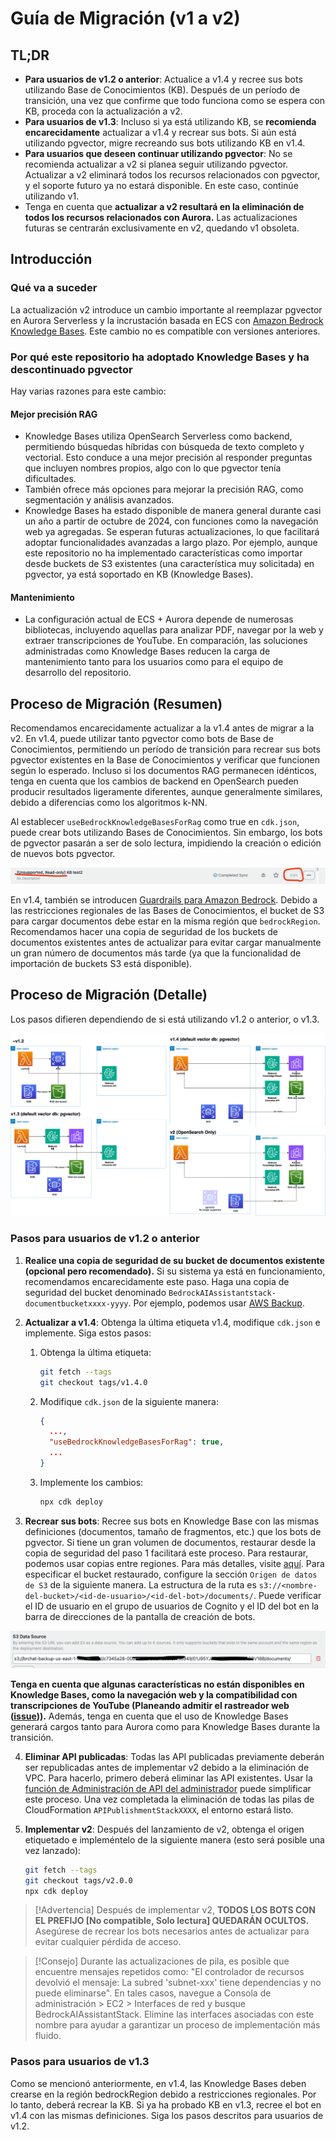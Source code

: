 # Guía de Migración (v1 a v2)

## TL;DR

- **Para usuarios de v1.2 o anterior**: Actualice a v1.4 y recree sus bots utilizando Base de Conocimientos (KB). Después de un período de transición, una vez que confirme que todo funciona como se espera con KB, proceda con la actualización a v2.
- **Para usuarios de v1.3**: Incluso si ya está utilizando KB, se **recomienda encarecidamente** actualizar a v1.4 y recrear sus bots. Si aún está utilizando pgvector, migre recreando sus bots utilizando KB en v1.4.
- **Para usuarios que deseen continuar utilizando pgvector**: No se recomienda actualizar a v2 si planea seguir utilizando pgvector. Actualizar a v2 eliminará todos los recursos relacionados con pgvector, y el soporte futuro ya no estará disponible. En este caso, continúe utilizando v1.
- Tenga en cuenta que **actualizar a v2 resultará en la eliminación de todos los recursos relacionados con Aurora.** Las actualizaciones futuras se centrarán exclusivamente en v2, quedando v1 obsoleta.

## Introducción

### Qué va a suceder

La actualización v2 introduce un cambio importante al reemplazar pgvector en Aurora Serverless y la incrustación basada en ECS con [Amazon Bedrock Knowledge Bases](https://docs.aws.amazon.com/bedrock/latest/userguide/knowledge-base.html). Este cambio no es compatible con versiones anteriores.

### Por qué este repositorio ha adoptado Knowledge Bases y ha descontinuado pgvector

Hay varias razones para este cambio:

#### Mejor precisión RAG

- Knowledge Bases utiliza OpenSearch Serverless como backend, permitiendo búsquedas híbridas con búsqueda de texto completo y vectorial. Esto conduce a una mejor precisión al responder preguntas que incluyen nombres propios, algo con lo que pgvector tenía dificultades.
- También ofrece más opciones para mejorar la precisión RAG, como segmentación y análisis avanzados.
- Knowledge Bases ha estado disponible de manera general durante casi un año a partir de octubre de 2024, con funciones como la navegación web ya agregadas. Se esperan futuras actualizaciones, lo que facilitará adoptar funcionalidades avanzadas a largo plazo. Por ejemplo, aunque este repositorio no ha implementado características como importar desde buckets de S3 existentes (una característica muy solicitada) en pgvector, ya está soportado en KB (Knowledge Bases).

#### Mantenimiento

- La configuración actual de ECS + Aurora depende de numerosas bibliotecas, incluyendo aquellas para analizar PDF, navegar por la web y extraer transcripciones de YouTube. En comparación, las soluciones administradas como Knowledge Bases reducen la carga de mantenimiento tanto para los usuarios como para el equipo de desarrollo del repositorio.

## Proceso de Migración (Resumen)

Recomendamos encarecidamente actualizar a la v1.4 antes de migrar a la v2. En v1.4, puede utilizar tanto pgvector como bots de Base de Conocimientos, permitiendo un período de transición para recrear sus bots pgvector existentes en la Base de Conocimientos y verificar que funcionen según lo esperado. Incluso si los documentos RAG permanecen idénticos, tenga en cuenta que los cambios de backend en OpenSearch pueden producir resultados ligeramente diferentes, aunque generalmente similares, debido a diferencias como los algoritmos k-NN.

Al establecer `useBedrockKnowledgeBasesForRag` como true en `cdk.json`, puede crear bots utilizando Bases de Conocimientos. Sin embargo, los bots de pgvector pasarán a ser de solo lectura, impidiendo la creación o edición de nuevos bots pgvector.

![](../imgs/v1_to_v2_readonly_bot.png)

En v1.4, también se introducen [Guardrails para Amazon Bedrock](https://aws.amazon.com/jp/bedrock/guardrails/). Debido a las restricciones regionales de las Bases de Conocimientos, el bucket de S3 para cargar documentos debe estar en la misma región que `bedrockRegion`. Recomendamos hacer una copia de seguridad de los buckets de documentos existentes antes de actualizar para evitar cargar manualmente un gran número de documentos más tarde (ya que la funcionalidad de importación de buckets S3 está disponible).

## Proceso de Migración (Detalle)

Los pasos difieren dependiendo de si está utilizando v1.2 o anterior, o v1.3.

![](../imgs/v1_to_v2_arch.png)

### Pasos para usuarios de v1.2 o anterior

1. **Realice una copia de seguridad de su bucket de documentos existente (opcional pero recomendado).** Si su sistema ya está en funcionamiento, recomendamos encarecidamente este paso. Haga una copia de seguridad del bucket denominado `BedrockAIAssistantstack-documentbucketxxxx-yyyy`. Por ejemplo, podemos usar [AWS Backup](https://docs.aws.amazon.com/aws-backup/latest/devguide/s3-backups.html).

2. **Actualizar a v1.4**: Obtenga la última etiqueta v1.4, modifique `cdk.json` e implemente. Siga estos pasos:

   1. Obtenga la última etiqueta:
      ```bash
      git fetch --tags
      git checkout tags/v1.4.0
      ```
   2. Modifique `cdk.json` de la siguiente manera:
      ```json
      {
        ...,
        "useBedrockKnowledgeBasesForRag": true,
        ...
      }
      ```
   3. Implemente los cambios:
      ```bash
      npx cdk deploy
      ```

3. **Recrear sus bots**: Recree sus bots en Knowledge Base con las mismas definiciones (documentos, tamaño de fragmentos, etc.) que los bots de pgvector. Si tiene un gran volumen de documentos, restaurar desde la copia de seguridad del paso 1 facilitará este proceso. Para restaurar, podemos usar copias entre regiones. Para más detalles, visite [aquí](https://docs.aws.amazon.com/aws-backup/latest/devguide/restoring-s3.html). Para especificar el bucket restaurado, configure la sección `Origen de datos de S3` de la siguiente manera. La estructura de la ruta es `s3://<nombre-del-bucket>/<id-de-usuario>/<id-del-bot>/documents/`. Puede verificar el ID de usuario en el grupo de usuarios de Cognito y el ID del bot en la barra de direcciones de la pantalla de creación de bots.

![](../imgs/v1_to_v2_KB_s3_source.png)

**Tenga en cuenta que algunas características no están disponibles en Knowledge Bases, como la navegación web y la compatibilidad con transcripciones de YouTube (Planeando admitir el rastreador web ([issue](https://github.com/aws-samples/bedrock-chat/issues/557))).** Además, tenga en cuenta que el uso de Knowledge Bases generará cargos tanto para Aurora como para Knowledge Bases durante la transición.

4. **Eliminar API publicadas**: Todas las API publicadas previamente deberán ser republicadas antes de implementar v2 debido a la eliminación de VPC. Para hacerlo, primero deberá eliminar las API existentes. Usar la [función de Administración de API del administrador](../ADMINISTRATOR_es-ES.md) puede simplificar este proceso. Una vez completada la eliminación de todas las pilas de CloudFormation `APIPublishmentStackXXXX`, el entorno estará listo.

5. **Implementar v2**: Después del lanzamiento de v2, obtenga el origen etiquetado e impleméntelo de la siguiente manera (esto será posible una vez lanzado):
   ```bash
   git fetch --tags
   git checkout tags/v2.0.0
   npx cdk deploy
   ```

> [!Advertencia]
> Después de implementar v2, **TODOS LOS BOTS CON EL PREFIJO [No compatible, Solo lectura] QUEDARÁN OCULTOS.** Asegúrese de recrear los bots necesarios antes de actualizar para evitar cualquier pérdida de acceso.

> [!Consejo]
> Durante las actualizaciones de pila, es posible que encuentre mensajes repetidos como: "El controlador de recursos devolvió el mensaje: La subred 'subnet-xxx' tiene dependencias y no puede eliminarse". En tales casos, navegue a Consola de administración > EC2 > Interfaces de red y busque BedrockAIAssistantStack. Elimine las interfaces asociadas con este nombre para ayudar a garantizar un proceso de implementación más fluido.

### Pasos para usuarios de v1.3

Como se mencionó anteriormente, en v1.4, las Knowledge Bases deben crearse en la región bedrockRegion debido a restricciones regionales. Por lo tanto, deberá recrear la KB. Si ya ha probado KB en v1.3, recree el bot en v1.4 con las mismas definiciones. Siga los pasos descritos para usuarios de v1.2.